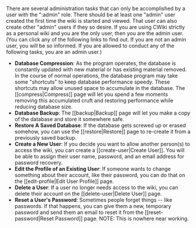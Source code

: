 There are several administration tasks that can only be accomplished by a user with the
":admin" role. There should be at least one "admin" user created the first time the wiki is started and viewed. That user can also create other "admin" users if they so desire. If you are using CWiki strictly as a personal wiki and you are the only user, then you are the admin user. (You can click any of the following links to find out. If you are not an admin user, you will be so informed. If you are allowed to conduct any of the following tasks, you are an admin user.)

* **Database Compression**: As the program operates, the database is constantly updated with new material or has existing material removed. In the course of normal operations, the database program may take some "shortcuts" to keep database performance speedy. These shortcuts may allow unused space to accumulate in the database. The [[compress|Compress]] page will let you spend a few moments removing this accumulated cruft and restoring performance while reducing database size.
* **Database Backup**: The [[backup|Backup]] page will let you make a copy of the database and store it somewhere safe.
* **Restore A Saved Database**: If the database gets screwed up or erased somehow, you can use the [[restore|Restore]] page to re-create it from a previously saved backup.
* **Create a New User**: If you decide you want to allow another person(s) to access the wiki, you can create a [[create-user|Create User]]. You will be able to assign their user name, password, and an email address for password recovery.
* **Edit the Profile of an Existing User**: If someone wants to change something about their account, like their password, you can do that on the [[edit-profile|Edit User Profile]] page.
* **Delete a User**: If a user no longer needs access to the wiki, you can delete their account on the [[delete-user|Delete User]] page.
* **Reset a User's Password**: Sometimes people forget things -- like passwords. If that happens, you can give them a new, temporary password and send them an email to reset it from the [[reset-password|Reset Password]] page. NOTE: This is nowhere near working.